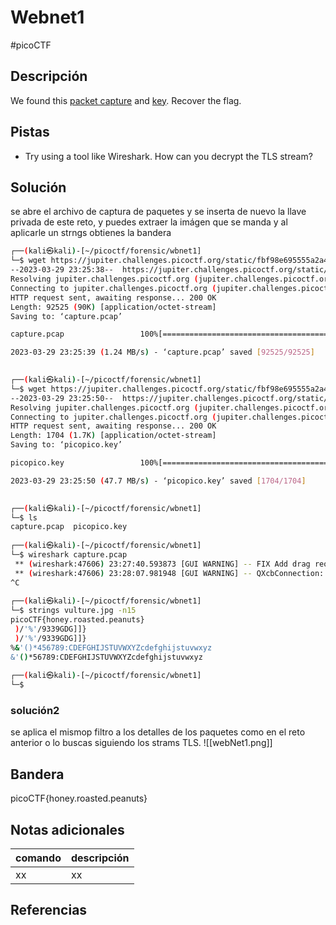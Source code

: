 # Webnet1
#picoCTF 
## Descripción
We found this [packet capture](https://jupiter.challenges.picoctf.org/static/fbf98e695555a2a48fe42c9a245de376/capture.pcap) and [key](https://jupiter.challenges.picoctf.org/static/fbf98e695555a2a48fe42c9a245de376/picopico.key). Recover the flag.

## Pistas 
+ Try using a tool like Wireshark. How can you decrypt the TLS stream?

## Solución
se abre el archivo de captura de paquetes y se inserta de nuevo la llave privada de este reto, y puedes extraer la imágen que se manda y al aplicarle un strngs obtienes la bandera
```bash
┌──(kali㉿kali)-[~/picoctf/forensic/wbnet1]
└─$ wget https://jupiter.challenges.picoctf.org/static/fbf98e695555a2a48fe42c9a245de376/capture.pcap
--2023-03-29 23:25:38--  https://jupiter.challenges.picoctf.org/static/fbf98e695555a2a48fe42c9a245de376/capture.pcap
Resolving jupiter.challenges.picoctf.org (jupiter.challenges.picoctf.org)... 3.131.60.8
Connecting to jupiter.challenges.picoctf.org (jupiter.challenges.picoctf.org)|3.131.60.8|:443... connected.
HTTP request sent, awaiting response... 200 OK
Length: 92525 (90K) [application/octet-stream]
Saving to: ‘capture.pcap’

capture.pcap                 100%[==============================================>]  90.36K  --.-KB/s    in 0.07s   

2023-03-29 23:25:39 (1.24 MB/s) - ‘capture.pcap’ saved [92525/92525]

                                                                                                                    
┌──(kali㉿kali)-[~/picoctf/forensic/wbnet1]
└─$ wget https://jupiter.challenges.picoctf.org/static/fbf98e695555a2a48fe42c9a245de376/picopico.key
--2023-03-29 23:25:50--  https://jupiter.challenges.picoctf.org/static/fbf98e695555a2a48fe42c9a245de376/picopico.key
Resolving jupiter.challenges.picoctf.org (jupiter.challenges.picoctf.org)... 3.131.60.8
Connecting to jupiter.challenges.picoctf.org (jupiter.challenges.picoctf.org)|3.131.60.8|:443... connected.
HTTP request sent, awaiting response... 200 OK
Length: 1704 (1.7K) [application/octet-stream]
Saving to: ‘picopico.key’

picopico.key                 100%[==============================================>]   1.66K  --.-KB/s    in 0s      

2023-03-29 23:25:50 (47.7 MB/s) - ‘picopico.key’ saved [1704/1704]

                                                                                                                    
┌──(kali㉿kali)-[~/picoctf/forensic/wbnet1]
└─$ ls
capture.pcap  picopico.key
                                                                                                                    
┌──(kali㉿kali)-[~/picoctf/forensic/wbnet1]
└─$ wireshark capture.pcap                                                                          
 ** (wireshark:47606) 23:27:40.593873 [GUI WARNING] -- FIX Add drag reordering to UAT dialog
 ** (wireshark:47606) 23:28:07.981948 [GUI WARNING] -- QXcbConnection: XCB error: 3 (BadWindow), sequence: 5593, resource id: 21675246, major code: 40 (TranslateCoords), minor code: 0
^C
                                                                                                                    
┌──(kali㉿kali)-[~/picoctf/forensic/wbnet1]
└─$ strings vulture.jpg -n15                                   
picoCTF{honey.roasted.peanuts}
 )/'%'/9339GDG]]}
 )/'%'/9339GDG]]}
%&'()*456789:CDEFGHIJSTUVWXYZcdefghijstuvwxyz
&'()*56789:CDEFGHIJSTUVWXYZcdefghijstuvwxyz
                                                                                                                    
┌──(kali㉿kali)-[~/picoctf/forensic/wbnet1]
└─$ 
```
### solución2 
se aplica el mismop filtro a los detalles de los paquetes como en el reto anterior o lo buscas siguiendo los strams TLS.
![[webNet1.png]]

## Bandera
picoCTF{honey.roasted.peanuts}

## Notas adicionales
| comando | descripción |
|------------|---------------|
| xx | xx |

## Referencias
